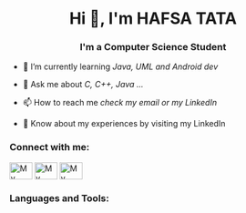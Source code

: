 <h1 align="center">Hi 👋, I'm HAFSA TATA</h1>
<h3 align="center">I'm a Computer Science Student</h3>

- 🌱 I’m currently learning *Java, UML and Android dev*

- 💬 Ask me about *C, C++, Java ...*

- 📫 How to reach me *check my email or my LinkedIn*

- 📄 Know about my experiences by visiting my LinkedIn

<h3 align="left">Connect with me:</h3>
<p align="left">
<a href="https://twitter.com/TataHafsa" target="blank"><img align="center" src="https://raw.githubusercontent.com/rahuldkjain/github-profile-readme-generator/master/src/images/icons/Social/twitter.svg" alt="My twitter account" height="30" width="40" title="My twitter account"/></a>
<a href="https://www.linkedin.com/in/hafsa-tata/" target="blank"><img align="center" src="https://raw.githubusercontent.com/rahuldkjain/github-profile-readme-generator/master/src/images/icons/Social/linked-in-alt.svg" alt="My linkedin account" title="My linkedin account" height="30" width="40" /></a>
<a href="https://www.behance.net/jackoconte" target="blank"><img align="center" src="https://raw.githubusercontent.com/rahuldkjain/github-profile-readme-generator/master/src/images/icons/Social/behance.svg" alt="My behance account" title="My behance account" height="30" width="40" /></a>
</p>

<h3 align="left">Languages and Tools:</h3>
